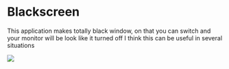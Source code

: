 # Blackscreen

This application makes totally black window, on that you can switch and your monitor will be look like it turned off
I think this can be useful in several situations

<img src = "https://lh3.googleusercontent.com/fife/ABSRlIpnZrny_mcELznNl8tOdK43sf2mO2fEA6abjGo_4ho5W09nmBqYBsadlrryJ5dEZJAuGH7OwCI8OfR5LhO6-ZFM_oiyaG_kfkGCmSq-i9ZORRGuZdQ9SH9wqzyc-4k-jH-vHUt5jecRP1BvddiQXAmkO1sRiqzKLbpE0yXoxuEZEFRX414vgQ_BuOSdl42120ir4SH3vA4pKYM9GE6KLLHg8s1YiGsnYvmHiR-O8cUyD9E0LzX0Pmo2Icm8zdLdlzZavLe1wTAkyGnGBw5p837_u26OKEs_LehTqwklzsRLIOegdr4Rb_GT9NMuJ5qYnJnRwrh9-tVL4Pm5Obz2lq2DfkcP-rqPwetgB_05a401rmXRmeWQlhNrGzyXEl4CbDstYpaipgilEqKr4yTOpzSmzEJCBDTQztmtowsuP1vSngm5aRSmEF2jocTRuvP143bPWlEzloL-AE3hUaTTms2JJWrRdZq7HWbn7_u7-3VFKGhINCsP2WUvU3K7M18e_HzsR0lvvA87h4GpxZDRlDgs8Gj86fGGBhD6UY1yCBm3zAWS65xzxQExjkjBT0BpQggLjRo9CkmY45iTfOKkgtkaT5el-Qw1M30e9rSWDeZG50YkMLVf68qxUEkiDSxkUx1qqflUH3yf-i0ulT3rXwdFl5v5uHSmz6V3QmfGczTs8kRO9wADpryNL4S-ztYi3b6KisCevDQC_Gl7qKGMdKXJ9ZivoIV_nMjW=s1726-w1726-h983-no?authuser=0">
